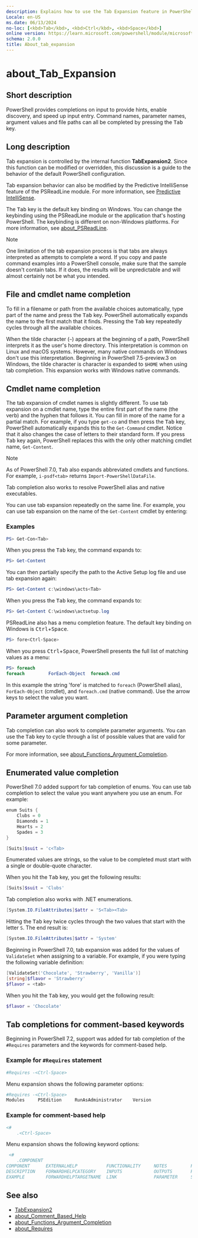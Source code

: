 ```yaml
---
description: Explains how to use the Tab Expansion feature in PowerShell.
Locale: en-US
ms.date: 06/13/2024
no-loc: [<kbd>Tab</kbd>, <kbd>Ctrl</kbd>, <kbd>Space</kbd>]
online version: https://learn.microsoft.com/powershell/module/microsoft.powershell.core/about/about_tab_expansion?view=powershell-7.5&WT.mc_id=ps-gethelp
schema: 2.0.0
title: About_tab_expansion
---
```

# about_Tab_Expansion

## Short description

PowerShell provides completions on input to provide hints, enable discovery,
and speed up input entry. Command names, parameter names, argument values and
file paths can all be completed by pressing the <kbd>Tab</kbd> key.

## Long description

Tab expansion is controlled by the internal function **TabExpansion2**. Since
this function can be modified or overridden, this discussion is a guide to the
behavior of the default PowerShell configuration.

Tab expansion behavior can also be modified by the Predictive IntelliSense
feature of the PSReadLine module. For more information, see
[Predictive IntelliSense][01].

The <kbd>Tab</kbd> key is the default key binding on Windows. You can change
the keybinding using the PSReadLine module or the application that's hosting
PowerShell. The keybinding is different on non-Windows platforms. For more
information, see [about_PSReadLine][02].

> [!NOTE]
> One limitation of the tab expansion process is that tabs are always
> interpreted as attempts to complete a word. If you copy and paste command
> examples into a PowerShell console, make sure that the sample doesn't
> contain tabs. If it does, the results will be unpredictable and will almost
> certainly not be what you intended.

## File and cmdlet name completion

To fill in a filename or path from the available choices automatically, type
part of the name and press the <kbd>Tab</kbd> key. PowerShell automatically
expands the name to the first match that it finds. Pressing the <kbd>Tab</kbd>
key repeatedly cycles through all the available choices.

When the tilde character (`~`) appears at the beginning of a path, PowerShell
interprets it as the user's home directory. This interpretation is common on
Linux and macOS systems. However, many native commands on Windows don't use
this interpretation. Beginning in PowerShell 7.5-preview.3 on Windows, the
tilde character is character is expanded to `$HOME` when using tab completion.
This expansion works with Windows native commands.

## Cmdlet name completion

The tab expansion of cmdlet names is slightly different. To use tab expansion
on a cmdlet name, type the entire first part of the name (the verb) and the
hyphen that follows it. You can fill in more of the name for a partial match.
For example, if you type `get-co` and then press the <kbd>Tab</kbd> key,
PowerShell automatically expands this to the `Get-Command` cmdlet. Notice that
it also changes the case of letters to their standard form. If you press
<kbd>Tab</kbd> key again, PowerShell replaces this with the only other matching
cmdlet name, `Get-Content`.

> [!NOTE]
> As of PowerShell 7.0, <kbd>Tab</kbd> also expands abbreviated cmdlets and
> functions. For example, `i-psdf<tab>` returns `Import-PowerShellDataFile`.

Tab completion also works to resolve PowerShell alias and native executables.

You can use tab expansion repeatedly on the same line. For example, you can use
tab expansion on the name of the `Get-Content` cmdlet by entering:

### Examples

```powershell
PS> Get-Con<Tab>
```

When you press the <kbd>Tab</kbd> key, the command expands to:

```powershell
PS> Get-Content
```

You can then partially specify the path to the Active Setup log file and use
tab expansion again:

```powershell
PS> Get-Content c:\windows\acts<Tab>
```

When you press the <kbd>Tab</kbd> key, the command expands to:

```powershell
PS> Get-Content C:\windows\actsetup.log
```

PSReadLine also has a menu completion feature. The default key binding on
Windows is <kbd>Ctrl</kbd>+<kbd>Space</kbd>.

```powershell
PS> fore<Ctrl-Space>
```

When you press <kbd>Ctrl</kbd>+<kbd>Space</kbd>, PowerShell presents the full
list of matching values as a menu:

```powershell
PS> foreach
foreach         ForEach-Object  foreach.cmd
```

In this example the string 'fore' is matched to `foreach` (PowerShell alias),
`ForEach-Object` (cmdlet), and `foreach.cmd` (native command). Use the arrow
keys to select the value you want.

## Parameter argument completion

Tab completion can also work to complete parameter arguments. You can use the
<kbd>Tab</kbd> key to cycle through a list of possible values that are valid
for some parameter.

For more information, see [about_Functions_Argument_Completion][04].

## Enumerated value completion

PowerShell 7.0 added support for tab completion of enums. You can use tab
completion to select the value you want anywhere you use an enum. For example:

```powershell
enum Suits {
    Clubs = 0
    Diamonds = 1
    Hearts = 2
    Spades = 3
}

[Suits]$suit = 'c<Tab>
```

Enumerated values are strings, so the value to be completed must start with a
single or double-quote character.

When you hit the <kbd>Tab</kbd> key, you get the following results:

```powershell
[Suits]$suit = 'Clubs'
```

Tab completion also works with .NET enumerations.

```powershell
[System.IO.FileAttributes]$attr = 'S<Tab><Tab>
```

Hitting the <kbd>Tab</kbd> key twice cycles through the two values that start
with the letter `S`. The end result is:

```powershell
[System.IO.FileAttributes]$attr = 'System'
```

Beginning in PowerShell 7.0, tab expansion was added for the values of
`ValidateSet` when assigning to a variable. For example, if you were typing the
following variable definition:

```powershell
[ValidateSet('Chocolate', 'Strawberry', 'Vanilla')]
[string]$flavor = 'Strawberry'
$flavor = <tab>
```

When you hit the <kbd>Tab</kbd> key, you would get the following result:

```powershell
$flavor = 'Chocolate'
```

## Tab completions for comment-based keywords

Beginning in PowerShell 7.2, support was added for tab completion of the
`#Requires` parameters and the keywords for comment-based help.

### Example for `#Requires` statement

```powershell
#Requires -<Ctrl-Space>
```

Menu expansion shows the following parameter options:

```powershell
#Requires -<Ctrl-Space>
Modules     PSEdition     RunAsAdministrator    Version
```

### Example for comment-based help

```powershell
<#
    .<Ctrl-Space>
```

Menu expansion shows the following keyword options:

```powershell
 <#
    .COMPONENT
COMPONENT      EXTERNALHELP           FUNCTIONALITY     NOTES         REMOTEHELPRUNSPACE
DESCRIPTION    FORWARDHELPCATEGORY    INPUTS            OUTPUTS       ROLE
EXAMPLE        FORWARDHELPTARGETNAME  LINK              PARAMETER     SYNOPSIS
```

## See also

- [TabExpansion2][06]
- [about_Comment_Based_Help][03]
- [about_Functions_Argument_Completion][04]
- [about_Requires][05]

<!-- link references -->
[01]: /powershell/module/psreadline/about/about_psreadline#predictive-intellisense
[02]: /powershell/module/psreadline/about/about_psreadline#completion-functions
[03]: about_Comment_Based_Help.md
[04]: about_Functions_Argument_Completion.md
[05]: about_Requires.md
[06]: xref:Microsoft.PowerShell.Core.TabExpansion2
